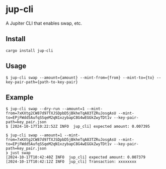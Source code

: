 # jup-cli

A Jupiter CLI that enables swap, etc.

## Install

```console
cargo install jup-cli
```

## Usage

```console
$ jup-cli swap --amount={amount} --mint-from={from} --mint-to={to} --key-pair-path={path-to-key-pair}
```

## Example

```console
$ jup-cli swap --dry-run --amount=1 --mint-from=7xKXtg2CW87d97TXJSDpbD5jBkheTqA83TZRuJosgAsU --mint-to=EPjFWdd5AufqSSqeM2qN1xzybapC8G4wEGGkZwyTDt1v --key-pair-path=key_pair.json
$ [2024-10-17T10:22:52Z INFO  jup_cli] expected amount: 0.007395
```

```console
$ jup-cli swap --amount=1 --mint-from=7xKXtg2CW87d97TXJSDpbD5jBkheTqA83TZRuJosgAsU --mint-to=EPjFWdd5AufqSSqeM2qN1xzybapC8G4wEGGkZwyTDt1v --key-pair-path=key_pair.json
❯ just swap
[2024-10-17T10:42:40Z INFO  jup_cli] expected amount: 0.007379
[2024-10-17T10:42:12Z INFO  jup_cli] Transaction: xxxxxxxx
```

